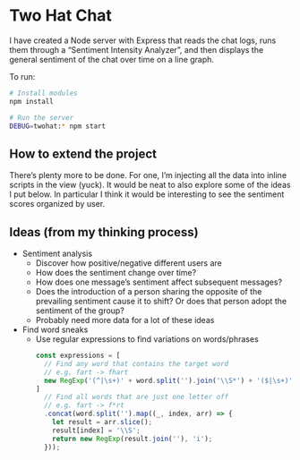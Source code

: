 # Two Hat Chat

I have created a Node server with Express that reads the chat logs, runs them through a “Sentiment Intensity Analyzer”, and then displays the general sentiment of the chat over time on a line graph.

To run:

~~~bash
# Install modules
npm install

# Run the server
DEBUG=twohat:* npm start
~~~

## How to extend the project

There’s plenty more to be done. For one, I’m injecting all the data into inline scripts in the view (yuck). It would be neat to also explore some of the ideas I put below. In particular I think it would be interesting to see the sentiment scores organized by user.

## Ideas (from my thinking process)

- Sentiment analysis
  - Discover how positive/negative different users are
  - How does the sentiment change over time?
  - How does one message’s sentiment affect subsequent messages?
  - Does the introduction of a person sharing the opposite of the prevailing sentiment cause it to shift? Or does that person adopt the sentiment of the group?
  - Probably need more data for a lot of these ideas
- Find word sneaks
  - Use regular expressions to find variations on words/phrases
    ~~~javascript
    const expressions = [
      // Find any word that contains the target word
      // e.g. fart -> fhart
      new RegExp('(^|\s+)' + word.split('').join('\\S*') + '($|\s+)', 'i')
    ]
      // Find all words that are just one letter off
      // e.g. fart -> f*rt
      .concat(word.split('').map((_, index, arr) => {
        let result = arr.slice();
        result[index] = '\\S';
        return new RegExp(result.join(''), 'i');
      }));
    ~~~
